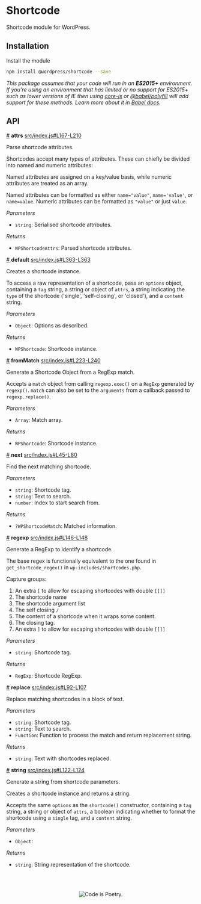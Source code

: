 # Shortcode

Shortcode module for WordPress.

## Installation

Install the module

```bash
npm install @wordpress/shortcode --save
```

_This package assumes that your code will run in an **ES2015+** environment. If you're using an environment that has limited or no support for ES2015+ such as lower versions of IE then using [core-js](https://github.com/zloirock/core-js) or [@babel/polyfill](https://babeljs.io/docs/en/next/babel-polyfill) will add support for these methods. Learn more about it in [Babel docs](https://babeljs.io/docs/en/next/caveats)._

## API

<!-- START TOKEN(Autogenerated API docs) -->

<a href="#attrs">#</a> **attrs** [src/index.js#L167-L210](src/index.js#L167-L210)

Parse shortcode attributes.

Shortcodes accept many types of attributes. These can chiefly be divided into
named and numeric attributes:

Named attributes are assigned on a key/value basis, while numeric attributes
are treated as an array.

Named attributes can be formatted as either `name="value"`, `name='value'`,
or `name=value`. Numeric attributes can be formatted as `"value"` or just
`value`.

_Parameters_

-   `string`: Serialised shortcode attributes.

_Returns_

-   `WPShortcodeAttrs`: Parsed shortcode attributes.

<a href="#default">#</a> **default** [src/index.js#L363-L363](src/index.js#L363-L363)

Creates a shortcode instance.

To access a raw representation of a shortcode, pass an `options` object,
containing a `tag` string, a string or object of `attrs`, a string indicating
the `type` of the shortcode ('single', 'self-closing', or 'closed'), and a
`content` string.

_Parameters_

-   `Object`: Options as described.

_Returns_

-   `WPShortcode`: Shortcode instance.

<a href="#fromMatch">#</a> **fromMatch** [src/index.js#L223-L240](src/index.js#L223-L240)

Generate a Shortcode Object from a RegExp match.

Accepts a `match` object from calling `regexp.exec()` on a `RegExp` generated
by `regexp()`. `match` can also be set to the `arguments` from a callback
passed to `regexp.replace()`.

_Parameters_

-   `Array`: Match array.

_Returns_

-   `WPShortcode`: Shortcode instance.

<a href="#next">#</a> **next** [src/index.js#L45-L80](src/index.js#L45-L80)

Find the next matching shortcode.

_Parameters_

-   `string`: Shortcode tag.
-   `string`: Text to search.
-   `number`: Index to start search from.

_Returns_

-   `?WPShortcodeMatch`: Matched information.

<a href="#regexp">#</a> **regexp** [src/index.js#L146-L148](src/index.js#L146-L148)

Generate a RegExp to identify a shortcode.

The base regex is functionally equivalent to the one found in
`get_shortcode_regex()` in `wp-includes/shortcodes.php`.

Capture groups:

1.  An extra `[` to allow for escaping shortcodes with double `[[]]`
2.  The shortcode name
3.  The shortcode argument list
4.  The self closing `/`
5.  The content of a shortcode when it wraps some content.
6.  The closing tag.
7.  An extra `]` to allow for escaping shortcodes with double `[[]]`

_Parameters_

-   `string`: Shortcode tag.

_Returns_

-   `RegExp`: Shortcode RegExp.

<a href="#replace">#</a> **replace** [src/index.js#L92-L107](src/index.js#L92-L107)

Replace matching shortcodes in a block of text.

_Parameters_

-   `string`: Shortcode tag.
-   `string`: Text to search.
-   `Function`: Function to process the match and return replacement string.

_Returns_

-   `string`: Text with shortcodes replaced.

<a href="#string">#</a> **string** [src/index.js#L122-L124](src/index.js#L122-L124)

Generate a string from shortcode parameters.

Creates a shortcode instance and returns a string.

Accepts the same `options` as the `shortcode()` constructor, containing a
`tag` string, a string or object of `attrs`, a boolean indicating whether to
format the shortcode using a `single` tag, and a `content` string.

_Parameters_

-   `Object`: 

_Returns_

-   `string`: String representation of the shortcode.


<!-- END TOKEN(Autogenerated API docs) -->

<br/><br/><p align="center"><img src="https://s.w.org/style/images/codeispoetry.png?1" alt="Code is Poetry." /></p>
